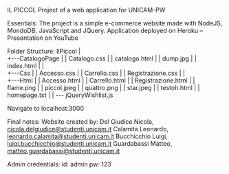 IL PICCOL
Project of a web application for UNICAM-PW

Essentials:
The project is a simple e-commerce website made with NodeJS, MondoDB, JavaScript and JQuery.
Application deployed on Heroku – Presentation on YouTube

Folder Structure: 
IlPiccol
|               
+---CatalogoPage
|   |   Catalogo.css
|   |   catalogo.html
|   |   dump.jpg
|   |   index.html
|   |   
+---Css
|   |       Accesso.css
|   |       Carrello.css
|   |       Registrazione.css
|   |     
  +---Html
|   |       Accesso.html
|   |       Carrello.html
|   |       Registrazione.html
|   |       flame.png
|   |       piccol.jpeg
|   |       quattro.png
|   |       star.jpeg
|   |       testoh.html
|   |       homepage.txt
|   |
\--- jQueryWishlist.js

Navigate to localhost:3000

Final notes:
Website created by:
Del Giudice Nicola, nicola.delgiudice@studenti.unicam.it
Calamita Leonardo, leonardo.calamita@studenti.unicam.it
Bucchicchio Luigi, luigi.bucchicchio@studenti.unicam.it
Guardabassi Matteo, matteo.guardabassi@studenti.unicam.it

Admin credentials:
id: admin pw: 123
